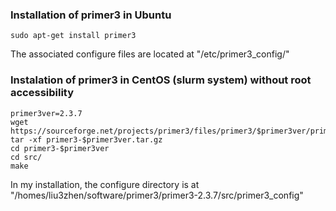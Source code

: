 ### Installation of primer3 in Ubuntu
```
sudo apt-get install primer3
```
The associated configure files are located at "/etc/primer3_config/"

### Instalation of primer3 in CentOS (slurm system) without root accessibility
```
primer3ver=2.3.7
wget  https://sourceforge.net/projects/primer3/files/primer3/$primer3ver/primer3-$primer3ver.tar.gz
tar -xf primer3-$primer3ver.tar.gz 
cd primer3-$primer3ver
cd src/
make
```
In my installation, the configure directory is at "/homes/liu3zhen/software/primer3/primer3-2.3.7/src/primer3_config"

